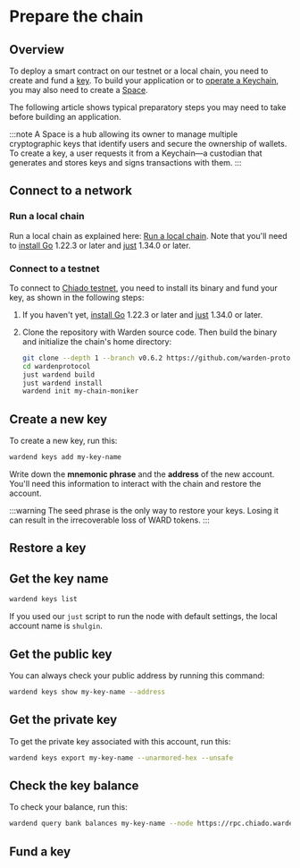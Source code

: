 ﻿---
sidebar_position: 2.5
---

# Prepare the chain

## Overview

To deploy a smart contract on our testnet or a local chain, you need to create and fund a [key](/learn/glossary#space). To build your application or to [operate a Keychain](/build-a-keychain/introduction), you may also need to create a [Space](/learn/glossary#space).

The following article shows typical preparatory steps you may need to take before building an application.

:::note
A Space is a hub allowing its owner to manage multiple cryptographic keys that identify users and secure the ownership of wallets. To create a key, a user requests it from a Keychain—a custodian that generates and stores keys and signs transactions with them.
:::

## Connect to a network

### Run a local chain

Run a local chain as explained here: [Run a local chain](/operate-a-node/run-a-local-chain). Note that you'll need to [install Go](https://golang.org/doc/install) 1.22.3 or later and [just](https://github.com/casey/just) 1.34.0 or later.

### Connect to a testnet

To connect to [Chiado testnet](/operate-a-node/chiado-testnet/chiado-overview), you need to install its binary and fund your key, as shown in the following steps:

1. If you haven't yet, [install Go](https://golang.org/doc/install) 1.22.3 or later and [just](https://github.com/casey/just) 1.34.0 or later.

2. Clone the repository with Warden source code. Then build the binary and initialize the chain's home directory:
  
   ```bash
   git clone --depth 1 --branch v0.6.2 https://github.com/warden-protocol/wardenprotocol
   cd wardenprotocol
   just wardend build
   just wardend install
   wardend init my-chain-moniker
   ```

## Create a new key

To create a new key, run this:

```bash
wardend keys add my-key-name
```

Write down the **mnemonic phrase** and the **address** of the new account. You'll need this information to interact with the chain and restore the account.

:::warning
The seed phrase is the only way to restore your keys. Losing it can result in the irrecoverable loss of WARD tokens.
:::

## Restore a key

## Get the key name

```bash
wardend keys list
```

If you used our `just` script to run the node with default settings, the local account name is `shulgin`.

## Get the public key

You can always check your public address by running this command:

```bash
wardend keys show my-key-name --address
```
## Get the private key

To get the private key associated with this account, run this:

```bash
wardend keys export my-key-name --unarmored-hex --unsafe
```

## Check the key balance

To check your balance, run this:
   
```bash
wardend query bank balances my-key-name --node https://rpc.chiado.wardenprotocol.org:443
```
## Fund a key
